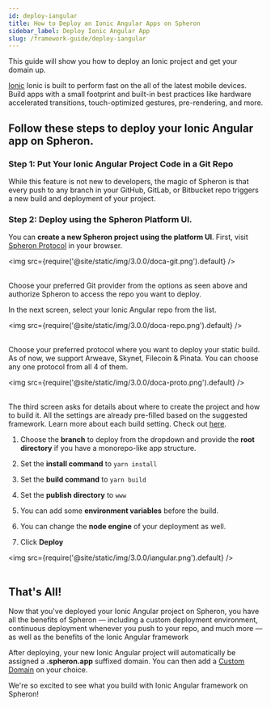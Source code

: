 ```yaml
---
id: deploy-iangular
title: How to Deploy an Ionic Angular Apps on Spheron
sidebar_label: Deploy Ionic Angular App
slug: /framework-guide/deploy-iangular
---
```


This guide will show you how to deploy an Ionic project and get your domain up.

[Ionic](https://ionicframework.com/) Ionic is built to perform fast on the all of the latest mobile devices. Build apps with a small footprint and built-in best practices like hardware accelerated transitions, touch-optimized gestures, pre-rendering, and more.

## Follow these steps to deploy your Ionic Angular app on Spheron.

### Step 1: Put Your Ionic Angular Project Code in a Git Repo

While this feature is not new to developers, the magic of Spheron is that every push to any branch in your GitHub, GitLab, or Bitbucket repo triggers a new build and deployment of your project.

### Step 2: Deploy using the Spheron Platform UI.

You can **create a new Spheron project using the platform UI**. First, visit [Spheron Protocol](https://aqua.spheron.network/) in your browser.

<img src={require('@site/static/img/3.0.0/doca-git.png').default} /> <br/><br/>

Choose your preferred Git provider from the options as seen above and authorize Spheron to access the repo you want to deploy.

In the next screen, select your Ionic Angular repo from the list.

<img src={require('@site/static/img/3.0.0/doca-repo.png').default} /> <br/><br/>

Choose your preferred protocol where you want to deploy your static build. As of now, we support Arweave, Skynet, Filecoin & Pinata. You can choose any one protocol from all 4 of them.

<img src={require('@site/static/img/3.0.0/doca-proto.png').default} /> <br/><br/>

The third screen asks for details about where to create the project and how to build it. All the settings are already pre-filled based on the suggested framework. Learn more about each build setting. Check out [here](https://docs.spheron.network/deployments/get-started#configuring-the-deployment).

1. Choose the **branch** to deploy from the dropdown and provide the **root directory** if you have a monorepo-like app structure.

1. Set the **install command** to `yarn install`

1. Set the **build command** to `yarn build`

1. Set the **publish directory** to `www`

1. You can add some **environment variables** before the build.

1. You can change the **node engine** of your deployment as well.

1. Click **Deploy**

<img src={require('@site/static/img/3.0.0/iangular.png').default} /> <br/><br/>

## That's All!

Now that you've deployed your Ionic Angular project on Spheron, you have all the benefits of Spheron — including a custom deployment environment, continuous deployment whenever you push to your repo, and much more — as well as the benefits of the Ionic Angular framework

After deploying, your new Ionic Angular project will automatically be assigned a **.spheron.app** suffixed domain. You can then add a [Custom Domain](https://docs.spheron.network/domain-and-https/centralized-domain/attach-domain) on your choice.

We're so excited to see what you build with Ionic Angular framework on Spheron!
